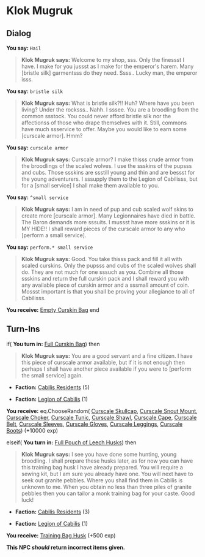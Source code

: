 # Klok Mugruk
## Dialog

**You say:** `Hail`



>**Klok Mugruk says:** Welcome to my shop, sss. Only the finessst I have. I make for you jussst as I make for the emperor's harem. Many [bristle silk] garmentsss do they need. Ssss.. Lucky man, the emperor isss.

**You say:** `bristle silk`



>**Klok Mugruk says:** What is bristle silk?!! Huh? Where have you been living? Under the rocksss.. Nahh. I sssee. You are a broodling from the common ssstock. You could never afford bristle silk nor the affectionss of those who drape themselves with it. Still, commons have much ssservice to offer. Maybe you would like to earn some [curscale armor]. Hmm?

**You say:** `curscale armor`



>**Klok Mugruk says:** Curscale armor? I make thisss crude armor from the broodlings of the scaled wolves. I use the ssskins of the pupsss and cubs. Those ssskins are ssstill young and thin and are bessst for the young adventurers. I sssupply them to the Legion of Cabilisss, but for a [small service] I shall make them available to you.

**You say:** `^small service`



>**Klok Mugruk says:** I am in need of pup and cub scaled wolf skins to create more [curscale armor]. Many Legionnaires have died in battle. The Baron demands more sssuits. I mussst have more ssskins or it is MY HIDE!! I shall reward pieces of the curscale armor to any who [perform a small service].

**You say:** `perform.* small service`





>**Klok Mugruk says:** Good. You take thisss pack and fill it all with scaled curskins. Only the pupsss and cubs of the scaled wolves shall do. They are not much for one sssuch as you. Combine all those ssskins and return the full curskin pack and I shall reward you with any available piece of curskin armor and a sssmall amount of coin. Mossst important is that you shall be proving your allegiance to all of Cabilisss.


**You receive:**  [Empty Curskin Bag](/item/17992)
end

## Turn-Ins





if( **You turn in:** [Full Curskin Bag](/item/12655)) then


>**Klok Mugruk says:** You are a good servant and a fine citizen. I have this piece of curscale armor available, but if it is not enough then perhaps I shall have another piece available if you were to [perform the small service] again.


* __Faction:__ [Cabilis Residents](/faction/440) (5)


* __Faction:__ [Legion of Cabilis](/faction/441) (1)


 **You receive:** eq.ChooseRandom( [Curscale Skullcap](/item/4270), [Curscale Snout Mount](/item/4271), [Curscale Choker](/item/4272), [Curscale Tunic](/item/4273), [Curscale Shawl](/item/4274), [Curscale Cape](/item/4275), [Curscale Belt](/item/4276), [Curscale Sleeves](/item/4277), [Curscale Gloves](/item/4279), [Curscale Leggings](/item/4280), [Curscale Boots](/item/4281)) (+10000 exp)

elseif( **You turn in:** [Full Pouch of Leech Husks](/item/12685)) then 



>**Klok Mugruk says:** I see you have done some hunting, young broodling. I shall prepare these husks later, as for now you can have this training bag husk I have already prepared. You will require a sewing kit, but I am sure you already have one. You will next have to seek out granite pebbles.  Where you shall find them in Cabilis is unknown to me. When you obtain no less than three piles of granite pebbles then you can tailor a monk training bag for your caste. Good luck!


* __Faction:__ [Cabilis Residents](/faction/440) (3)


* __Faction:__ [Legion of Cabilis](/faction/441) (1)


 **You receive:**  [Training Bag Husk](/item/12687) (+500 exp)









**This NPC *should* return incorrect items given.**
